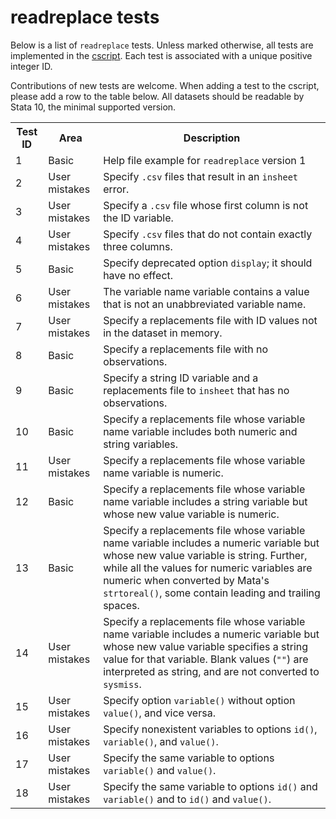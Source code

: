 readreplace tests
=================

Below is a list of `readreplace` tests. Unless marked otherwise, all tests are implemented in the [cscript](/cscript/readreplace.do). Each test is associated with a unique positive integer ID.

Contributions of new tests are welcome. When adding a test to the cscript, please add a row to the table below. All datasets should be readable by Stata 10, the minimal supported version.

<table>
<tr>
	<th>Test ID</th>
	<th>Area</th>
	<th>Description</th>
</tr>
<tr>
	<td>1</td>
	<td>Basic</td>
	<td>Help file example for <code>readreplace</code> version 1</td>
</tr>
<tr>
	<td>2</td>
	<td>User mistakes</td>
	<td>Specify <code>.csv</code> files that result in an <code>insheet</code> error.</td>
</tr>
<tr>
	<td>3</td>
	<td>User mistakes</td>
	<td>Specify a <code>.csv</code> file whose first column is not the ID variable.</td>
</tr>
<tr>
	<td>4</td>
	<td>User mistakes</td>
	<td>Specify <code>.csv</code> files that do not contain exactly three columns.</td>
</tr>
<tr>
	<td>5</td>
	<td>Basic</td>
	<td>Specify deprecated option <code>display</code>; it should have no effect.</td>
</tr>
<tr>
	<td>6</td>
	<td>User mistakes</td>
	<td>The variable name variable contains a value that is not an unabbreviated variable name.</td>
</tr>
<tr>
	<td>7</td>
	<td>User mistakes</td>
	<td>Specify a replacements file with ID values not in the dataset in memory.</td>
</tr>
<tr>
	<td>8</td>
	<td>Basic</td>
	<td>Specify a replacements file with no observations.</td>
</tr>
<tr>
	<td>9</td>
	<td>Basic</td>
	<td>Specify a string ID variable and a replacements file to <code>insheet</code> that has no observations.</td>
</tr>
<tr>
	<td>10</td>
	<td>Basic</td>
	<td>Specify a replacements file whose variable name variable includes both numeric and string variables.</td>
</tr>
<tr>
	<td>11</td>
	<td>User mistakes</td>
	<td>Specify a replacements file whose variable name variable is numeric.</td>
</tr>
<tr>
	<td>12</td>
	<td>Basic</td>
	<td>Specify a replacements file whose variable name variable includes a string variable but whose new value variable is numeric.</td>
</tr>
<tr>
	<td>13</td>
	<td>Basic</td>
	<td>Specify a replacements file whose variable name variable includes a numeric variable but whose new value variable is string. Further, while all the values for numeric variables are numeric when converted by Mata's <code>strtoreal()</code>, some contain leading and trailing spaces.</td>
</tr>
<tr>
	<td>14</td>
	<td>User mistakes</td>
	<td>Specify a replacements file whose variable name variable includes a numeric variable but whose new value variable specifies a string value for that variable. Blank values (<code>""</code>) are interpreted as string, and are not converted to <code>sysmiss</code>.</td>
</tr>
<tr>
	<td>15</td>
	<td>User mistakes</td>
	<td>Specify option <code>variable()</code> without option <code>value()</code>, and vice versa.</td>
</tr>
<tr>
	<td>16</td>
	<td>User mistakes</td>
	<td>Specify nonexistent variables to options <code>id()</code>, <code>variable()</code>, and <code>value()</code>.</td>
</tr>
<tr>
	<td>17</td>
	<td>User mistakes</td>
	<td>Specify the same variable to options <code>variable()</code> and <code>value()</code>.</td>
</tr>
<tr>
	<td>18</td>
	<td>User mistakes</td>
	<td>Specify the same variable to options <code>id()</code> and <code>variable()</code> and to <code>id()</code> and <code>value()</code>.</td>
</tr>
</table>
